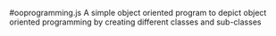 #ooprogramming.js
A simple object oriented program to depict object oriented programming by creating different classes and sub-classes